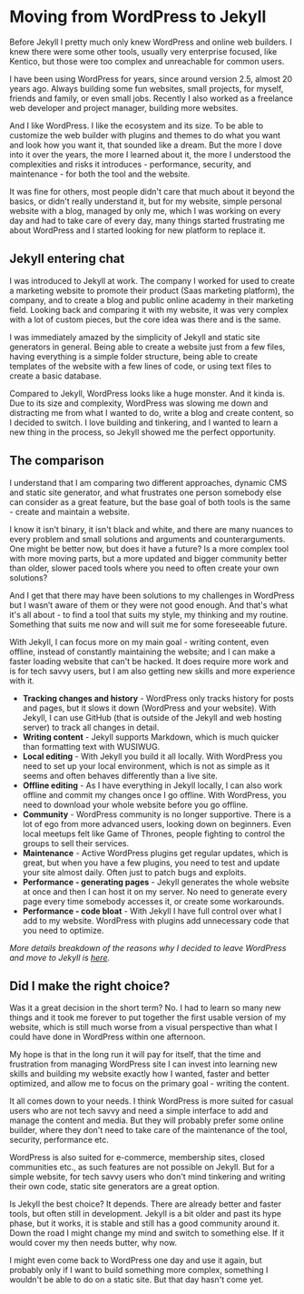 # Moving from WordPress to Jekyll

Before Jekyll I pretty much only knew WordPress and online web builders. I knew there were some other tools, usually very enterprise focused, like Kentico, but those were too complex and unreachable for common users.

I have been using WordPress for years, since around version 2.5, almost 20 years ago. Always building some fun websites, small projects, for myself, friends and family, or even small jobs. Recently I also worked as a freelance web developer and project manager, building more websites.

And I like WordPress. I like the ecosystem and its size. To be able to customize the web builder with plugins and themes to do what you want and look how you want it, that sounded like a dream. But the more I dove into it over the years, the more I learned about it, the more I understood the complexities and risks it introduces - performance, security, and maintenance - for both the tool and the website.

It was fine for others, most people didn't care that much about it beyond the basics, or didn't really understand it, but for my website, simple personal website with a blog, managed by only me, which I was working on every day and had to take care of every day, many things started frustrating me about WordPress and I started looking for new platform to replace it.

## Jekyll entering chat

I was introduced to Jekyll at work. The company I worked for used to create a marketing website to promote their product (Saas marketing platform), the company, and to create a blog and public online academy in their marketing field. Looking back and comparing it with my website, it was very complex with a lot of custom pieces, but the core idea was there and is the same.

I was immediately amazed by the simplicity of Jekyll and static site generators in general. Being able to create a website just from a few files, having everything is a simple folder structure, being able to create templates of the website with a few lines of code, or using text files to create a basic database.

Compared to Jekyll, WordPress looks like a huge monster. And it kinda is. Due to its size and complexity, WordPress was slowing me down and distracting me from what I wanted to do, write a blog and create content, so I decided to switch. I love building and tinkering, and I wanted to learn a new thing in the process, so Jekyll showed me the perfect opportunity.

## The comparison

I understand that I am comparing two different approaches, dynamic CMS and static site generator, and what frustrates one person somebody else can consider as a great feature, but the base goal of both tools is the same - create and maintain a website.

I know it isn't binary, it isn't black and white, and there are many nuances to every problem and small solutions and arguments and counterarguments. One might be better now, but does it have a future? Is a more complex tool with more moving parts, but a more updated and bigger community better than older, slower paced tools where you need to often create your own solutions?

And I get that there may have been solutions to my challenges in WordPress but I wasn’t aware of them or they were not good enough. And that's what it's all about - to find a tool that suits my style, my thinking and my routine. Something that suits me now and will suit me for some foreseeable future.

With Jekyll, I can focus more on my main goal - writing content, even offline, instead of constantly maintaining the website; and I can make a faster loading website that can't be hacked. It does require more work and is for tech savvy users, but I am also getting new skills and more experience with it.

- **Tracking changes and history** - WordPress only tracks history for posts and pages, but it slows it down (WordPress and your website). With Jekyll, I can use GitHub (that is outside of the Jekyll and web hosting server) to track all changes in detail.
- **Writing content** - Jekyll supports Markdown, which is much quicker than formatting text with WUSIWUG.
- **Local editing** - With Jekyll you build it all locally. With WordPress you need to set up your local environment, which is not as simple as it seems and often behaves differently than a live site.
- **Offline editing** - As I have everything in Jekyll locally, I can also work offline and commit my changes once I go offline. With WordPress, you need to download your whole website before you go offline.
- **Community** - WordPress community is no longer supportive. There is a lot of ego from more advanced users, looking down on beginners. Even local meetups felt like Game of Thrones, people fighting to control the groups to sell their services.
- **Maintenance** - Active WordPress plugins get regular updates, which is great, but when you have a few plugins, you need to test and update your site almost daily. Often just to patch bugs and exploits.
- **Performance - generating pages** - Jekyll generates the whole website at once and then I can host it on my server. No need to generate every page every time somebody accesses it, or create some workarounds.
- **Performance - code bloat** - With Jekyll I have full control over what I add to my website. WordPress with plugins add unnecessary code that you need to optimize.

_More details breakdown of the reasons why I decided to leave WordPress and move to Jekyll is [here](https://github.com/mareklexuan/jekyll-tips-tricks/blob/main/posts/reasons-why-i-chose-jekyll-over-wordpress.md)._

## Did I make the right choice?

Was it a great decision in the short term? No. I had to learn so many new things and it took me forever to put together the first usable version of my website, which is still much worse from a visual perspective than what I could have done in WordPress within one afternoon.

My hope is that in the long run it will pay for itself, that the time and frustration from managing WordPress site I can invest into learning new skills and building my website exactly how I wanted, faster and better optimized, and allow me to focus on the primary goal - writing the content.

It all comes down to your needs. I think WordPress is more suited for casual users who are not tech savvy and need a simple interface to add and manage the content and media. But they will probably prefer some online builder, where they don't need to take care of the maintenance of the tool, security, performance etc.

WordPress is also suited for e-commerce, membership sites, closed communities etc., as such features are not possible on Jekyll. But for a simple website, for tech savvy users who don't mind tinkering and writing their own code, static site generators are a great option.

Is Jekyll the best choice? It depends. There are already better and faster tools, but often still in development. Jekyll is a bit older and past its hype phase, but it works, it is stable and still has a good community around it. Down the road I might change my mind and switch to something else. If it would cover my then needs butter, why now.

I might even come back to WordPress one day and use it again, but probably only if I want to build something more complex, something I wouldn't be able to do on a static site. But that day hasn't come yet.
